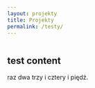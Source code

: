 ```yaml
---
layout: projekty
title: Projekty
permalink: /testy/
---
```

![]()



## test content
raz dwa trzy i cztery i piędź.

